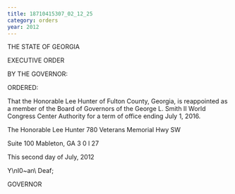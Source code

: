 ```yaml
---
title: 18710415307_02_12_25
category: orders
year: 2012
---
```

 

THE STATE OF GEORGIA

EXECUTIVE ORDER

BY THE GOVERNOR:

ORDERED:

That the Honorable Lee Hunter of Fulton County, Georgia, is
reappointed as a member of the Board of Governors of the George
L. Smith II World Congress Center Authority for a term of office
ending July 1, 2016.

The Honorable Lee Hunter
780 Veterans Memorial Hwy SW

Suite 100
Mableton, GA 3 0 l 27

This second day of July, 2012

Y\nI0~an\ Deaf;

GOVERNOR

